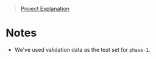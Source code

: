 

> [Project Explanation](https://github.com/HamedBabaei/ML992)

# Notes

* We've used validation data as the test set for `phase-1`.